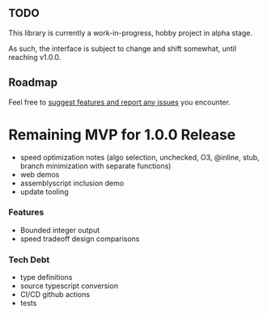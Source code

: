 ## TODO

This library is currently a work-in-progress, hobby project in alpha stage.

As such, the interface is subject to change and shift somewhat, until reaching v1.0.0.

## Roadmap
Feel free to [suggest features and report any issues](https://github.com/themattspiral/fast-prng-wasm/issues) you encounter.

# Remaining MVP for 1.0.0 Release
- speed optimization notes (algo selection, unchecked, O3, @inline, stub, branch minimization with separate functions)
- web demos
- assemblyscript inclusion demo
- update tooling

### Features
- Bounded integer output
- speed tradeoff design comparisons

### Tech Debt
- type definitions
- source typescript conversion
- CI/CD github actions
- tests
